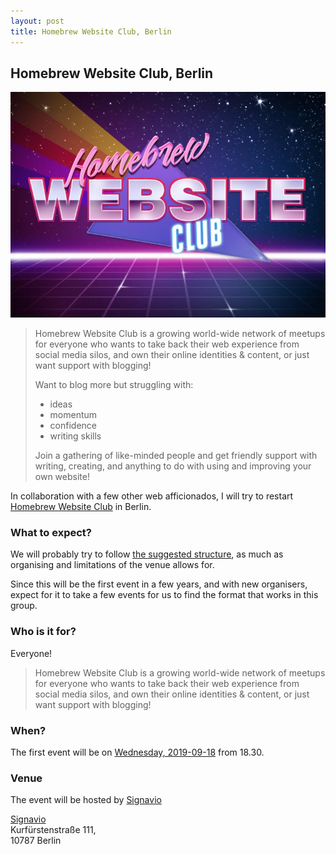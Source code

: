 ```yaml
---
layout: post
title: Homebrew Website Club, Berlin
---
```


## Homebrew Website Club, Berlin

![Homebrew Website Club retro graphics image](/images/homebrew-website-club.jpg)

> Homebrew Website Club is a growing world-wide network of meetups for everyone who wants to take back their web experience from social media silos, and own their online identities & content, or just want support with blogging!
>
> Want to blog more but struggling with:
>
> * ideas
> * momentum
> * confidence
> * writing skills
>
> Join a gathering of like-minded people and get friendly support with writing, creating, and anything to do with using and improving your own website!

In collaboration with a few other web afficionados, I will try to restart [Homebrew Website Club](https://indieweb.org/Homebrew_Website_Club) in Berlin.

### What to expect?

We will probably try to follow [the suggested structure](https://indieweb.org/Homebrew_Website_Club#Structure), as much as organising and limitations of the venue allows for.

Since this will be the first event in a few years, and with new organisers, expect for it to take a few events for us to find the format that works in this group.

### Who is it for?

Everyone!

> Homebrew Website Club is a growing world-wide network of meetups for everyone who wants to take back their web experience from social media silos, and own their online identities & content, or just want support with blogging!

### When?

The first event will be on [Wednesday, 2019-09-18](https://indieweb.org/events/2019-09-18-homebrew-website-club) from 18.30.


### Venue

The event will be hosted by [Signavio](https://www.signavio.com)

[Signavio](https://www.signavio.com)<br/>
Kurfürstenstraße 111,<br/>
10787 Berlin
